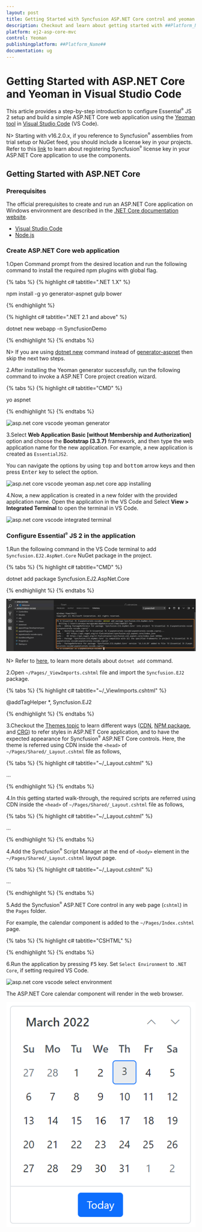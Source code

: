 ```yaml
---
layout: post
title: Getting Started with Syncfusion ASP.NET Core control and yeoman tool
description: Checkout and learn about getting started with ##Platform_Name## component of Syncfusion Essential JS 2 and more details.
platform: ej2-asp-core-mvc
control: Yeoman
publishingplatform: ##Platform_Name##
documentation: ug
---
```


<!-- markdownlint-disable MD024 -->

# Getting Started with ASP.NET Core and Yeoman in Visual Studio Code

This article provides a step-by-step introduction to configure Essential<sup style="font-size:70%">&reg;</sup> JS 2 setup and build a simple ASP.NET Core web application using the [Yeoman tool](https://yeoman.io/) in [Visual Studio Code](https://code.visualstudio.com/) (VS Code).

N> Starting with v16.2.0.x, if you reference to Syncfusion<sup style="font-size:70%">&reg;</sup> assemblies from trial setup or NuGet feed, you should include a license key in your projects. Refer to this [link](https://help.syncfusion.com/common/essential-studio/licensing/overview) to learn about registering Syncfusion<sup style="font-size:70%">&reg;</sup> license key in your ASP.NET Core application to use the components.

## Getting Started with ASP.NET Core

### Prerequisites

The official prerequisites to create and run an ASP.NET Core application on Windows environment are described in the [.NET Core documentation website](https://learn.microsoft.com/en-us/dotnet/core/install/windows?tabs=net60#dependencies).

* [Visual Studio Code](https://code.visualstudio.com/)
* [Node.js](https://nodejs.org/en/)

### Create ASP.NET Core web application

1.Open Command prompt from the desired location and run the following command to install the required npm plugins with global flag.

{% tabs %}
{% highlight c# tabtitle=".NET 1.X" %}

npm install -g yo generator-aspnet gulp bower

{% endhighlight %}

{% highlight c# tabtitle=".NET 2.1 and above"  %}

dotnet new webapp -n SyncfusionDemo

{% endhighlight %}
{% endtabs %}

N> If you are using [dotnet new](https://learn.microsoft.com/en-us/dotnet/core/tools/dotnet-new) command instead of [generator-aspnet](https://www.npmjs.com/package/generator-aspnet) then skip the next two steps.

2.After installing the Yeoman generator successfully, run the following command to invoke a ASP.NET Core project creation wizard.

{% tabs %}
{% highlight c# tabtitle="CMD" %}

yo aspnet

{% endhighlight %}
{% endtabs %}

![asp.net core vscode yeoman generator](images/aspnetcore-vscode-yeoman.png)

3.Select **Web Application Basic [without Membership and Authorization]** option and choose the **Bootstrap (3.3.7)** framework, and then type the web application name for the new application. For example, a new application is created as `EssentialJS2`.

You can navigate the options by using <kbd>top</kbd> and <kbd>bottom</kbd> arrow keys and then press <kbd>Enter</kbd> key to select the option.

![asp.net core vscode yeoman asp.net core app installing](images/aspnetcore-vscode-yeoman-installing.png)

4.Now, a new application is created in a new folder with the provided application name. Open the application in the VS Code and Select **View > Integrated Terminal** to open the terminal in VS Code.

![asp.net core vscode integrated terminal](images/aspnetcore-vscode-terminal.png)

### Configure Essential<sup style="font-size:70%">&reg;</sup> JS 2 in the application

1.Run the following command in the VS Code terminal to add `Syncfusion.EJ2.AspNet.Core` NuGet package in the project.

{% tabs %}
{% highlight c# tabtitle="CMD" %}

dotnet add package Syncfusion.EJ2.AspNet.Core

{% endhighlight %}
{% endtabs %}

![asp.net core vscode adding syncfusion package in the project](images/dotnetnew.png)

N> Refer to [here](https://learn.microsoft.com/en-us/dotnet/core/tools/dotnet-add-package), to learn more details about `dotnet add` command.

2.Open `~/Pages/_ViewImports.cshtml` file and import the `Syncfusion.EJ2` package.

{% tabs %}
{% highlight c# tabtitle="~/_ViewImports.cshtml" %}

@addTagHelper *, Syncfusion.EJ2

{% endhighlight %}
{% endtabs %}

3.Checkout the [Themes topic](https://ej2.syncfusion.com/aspnetcore/documentation/appearance/theme) to learn different ways ([CDN](https://ej2.syncfusion.com/aspnetcore/documentation/common/adding-script-references#cdn-reference), [NPM package](https://ej2.syncfusion.com/aspnetcore/documentation/common/adding-script-references#node-package-manager-npm), and [CRG](https://ej2.syncfusion.com/aspnetcore/documentation/common/custom-resource-generator)) to refer styles in ASP.NET Core application, and to have the expected appearance for Syncfusion<sup style="font-size:70%">&reg;</sup> ASP.NET Core controls. Here, the theme is referred using CDN inside the `<head>` of `~/Pages/Shared/_Layout.cshtml` file as follows,

{% tabs %}
{% highlight c# tabtitle="~/_Layout.cshtml" %}

<head>
    ...
    <!-- Syncfusion ASP.NET Core controls styles -->
    <link rel="stylesheet" href="https://cdn.syncfusion.com/ej2/{{ site.ej2version }}/bootstrap5.css" />
</head>

{% endhighlight %}
{% endtabs %}

4.In this getting started walk-through, the required scripts are referred using CDN inside the `<head>` of `~/Pages/Shared/_Layout.cshtml` file as follows,

{% tabs %}
{% highlight c# tabtitle="~/_Layout.cshtml" %}

<head>
    ...
    <!-- Syncfusion ASP.NET Core controls scripts -->
    <script src="https://cdn.syncfusion.com/ej2/{{ site.ej2version }}/dist/ej2.min.js"></script>
</head>

{% endhighlight %}
{% endtabs %}

4.Add the Syncfusion<sup style="font-size:70%">&reg;</sup> Script Manager at the end of `<body>` element in the `~/Pages/Shared/_Layout.cshtml` layout page.

{% tabs %}
{% highlight c# tabtitle="~/_Layout.cshtml" %}

<body>
    ...
    <!-- Syncfusion ScriptManager -->
    <ejs-scripts></ejs-scripts>
</body>

{% endhighlight %}
{% endtabs %}

5.Add the Syncfusion<sup style="font-size:70%">&reg;</sup> ASP.NET Core control in any web page (`cshtml`) in the `Pages` folder.

For example, the calendar component is added to the `~/Pages/Index.cshtml` page.

{% tabs %}
{% highlight c# tabtitle="CSHTML" %}

<div>
    <ejs-calendar id="calendar"></ejs-calendar>
</div>

{% endhighlight %}
{% endtabs %}

6.Run the application by pressing <kbd>F5</kbd> key. Set `Select Environment` to `.NET Core`, if setting required VS Code.

![asp.net core vscode select environment](images/aspnetcore-vscode-core-environment.png)

The ASP.NET Core calendar component will render in the web browser.

![asp.net core calendar component output](images/aspnetcore-calendar.png)